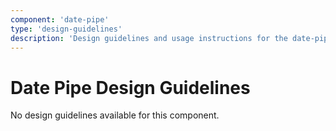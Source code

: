 ```yaml
---
component: 'date-pipe'
type: 'design-guidelines'
description: 'Design guidelines and usage instructions for the date-pipe component extracted from SKY UX documentation.'
---
```


# Date Pipe Design Guidelines

No design guidelines available for this component.